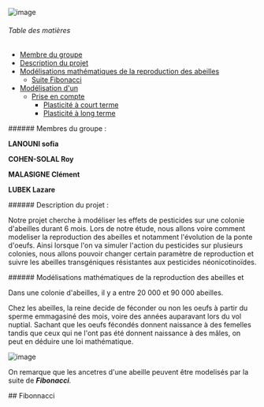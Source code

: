 
![image](https://www.espritsante.com/images/0248103001340357281.jpg)

###### Table des matières
- [Membre du groupe](#membres)  
- [Description du projet ](#sujet)
- [Modélisations mathématiques de la reproduction des abeilles](#doc_ref)  
  - [Suite Fibonacci ](#Fibonacci)
- [Modélisation d'un ](#Modélisations)
  - [Prise en compte ](#Modélisation_plasticité)
    - [Plasticité à court terme](#Modélisation_plasticité_court_terme)
    - [Plasticité à long terme](#Modélisation_plasticité_long_terme)



<a name="membres"/>
###### Membres du groupe : 

**LANOUNI sofia**  

**COHEN-SOLAL Roy**

**MALASIGNE Clément**

**LUBEK Lazare** 

<a name="sujet"/>
###### Description du projet : 

  Notre projet cherche à modéliser les effets de pesticides sur une colonie d'abeilles durant 6 mois. Lors de notre étude, nous allons voire comment modeliser la reproduction des abeilles et notamment l'évolution de la ponte d'oeufs. Ainsi lorsque l'on va simuler l'action du pesticides sur plusieurs colonies, nous allons pouvoir changer certain paramètre de reproduction et suivre les abeilles transgéniques résistantes aux pesticides néonicotinoïdes.
  

<a name="doc_ref"/>
###### Modélisations mathématiques de la reproduction des abeilles et 

  Dans une colonie d'abeilles, il y a entre 20 000 et 90 000 abeilles. 
  
  Chez les abeilles, la reine decide de féconder ou non les oeufs à partir du sperme emmagasiné des mois, voire des années auparavant lors du vol nuptial. Sachant que les oeufs fécondés donnent naissance à des femelles tandis que ceux qui ne l'ont pas été donnent naissance à des mâles, on peut en déduire une loi mathématique. 

![image](http://www.lenombredor.free.fr/nature_fichiers/image021.jpg)

  On remarque que les ancetres d'une abeille peuvent être modelisés par la suite de _**Fibonacci**._

            
  <a name="Fibonacci"/>
    ## Fibonnacci
  
  

